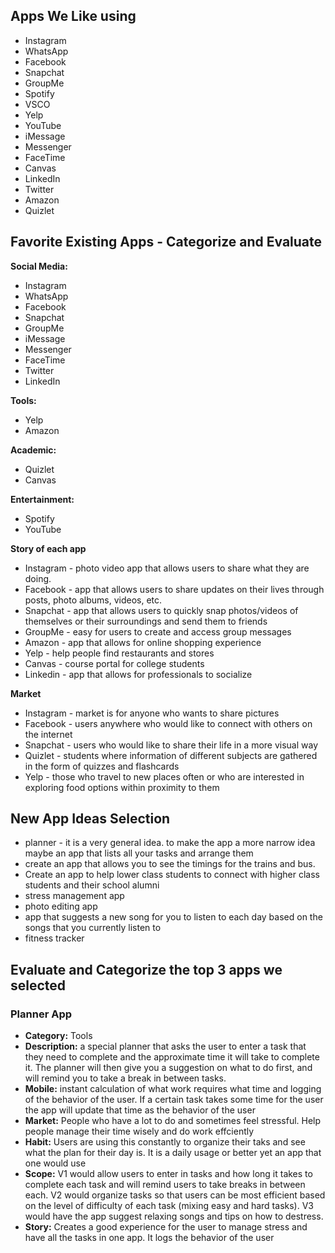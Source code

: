 ## Apps We Like using
* Instagram 
* WhatsApp
* Facebook
* Snapchat
* GroupMe
* Spotify
* VSCO
* Yelp
* YouTube
* iMessage
* Messenger
* FaceTime
* Canvas
* LinkedIn 
* Twitter
* Amazon
* Quizlet


## Favorite Existing Apps - Categorize and Evaluate
**Social Media:**
* Instagram
* WhatsApp
* Facebook
* Snapchat
* GroupMe
* iMessage
* Messenger
* FaceTime
* Twitter
* LinkedIn

**Tools:**
* Yelp
* Amazon

**Academic:**
* Quizlet
* Canvas


**Entertainment:**
* Spotify
* YouTube


**Story of each app**
* Instagram - photo video app that allows users to share what they are doing.
* Facebook - app that allows users to share updates on their lives through posts, photo albums, videos, etc.
* Snapchat - app that allows users to quickly snap photos/videos of themselves or their surroundings and send them to friends
* GroupMe - easy for users to create and access group messages
* Amazon - app that allows for online shopping experience
* Yelp - help people find restaurants and stores
* Canvas - course portal for college students
* Linkedin - app that allows for professionals to socialize


**Market**
* Instagram - market is for anyone who wants to share pictures 
* Facebook - users anywhere who would like to connect with others on the internet
* Snapchat - users who would like to share their life in a more visual way
* Quizlet - students where information of different subjects are gathered in the form of quizzes and flashcards
* Yelp - those who travel to new places often or who are interested in exploring food options within proximity to them



## New App Ideas Selection 
* planner - it is a very general idea. to make the app a more narrow idea maybe an app that lists all your tasks and arrange them 
* create an app that allows you to see the timings for the trains and bus.
* Create an app to help lower class students to connect with higher class students and their school alumni
* stress management app
* photo editing app
* app that suggests a new song for you to listen to each day based on the songs that you currently listen to
* fitness tracker 


## Evaluate and Categorize the top 3 apps we selected
### Planner App 
* **Category:** Tools
* **Description:** a special planner that asks the user to enter a task that they need to complete and the approximate time it will take to complete it. The planner will then give you a suggestion on what to do first, and will remind you to take a break in between tasks.
* **Mobile:** instant calculation of what work requires what time and logging of the behavior of the user. If a certain task takes some time for the user the app will update that time as the behavior of the user
* **Market:** People who have a lot to do and sometimes feel stressful. Help people manage their time wisely and do work effciently
* **Habit:** Users are using this constantly to organize their taks and see what the plan for their day is. It is a daily usage or better yet an app that one would use 
* **Scope:** V1 would allow users to enter in tasks and how long it takes to complete each task and will remind users to take breaks in between each. V2 would organize tasks so that users can be most efficient based on the level of difficulty of each task (mixing easy and hard tasks). V3 would have the app suggest relaxing songs and tips on how to destress.
* **Story:** Creates a good experience for the user to manage stress and have all the tasks in one app. It logs the behavior of the user
